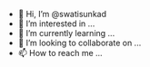 - 👋 Hi, I’m @swatisunkad
- 👀 I’m interested in ...
- 🌱 I’m currently learning ...
- 💞️ I’m looking to collaborate on ...
- 📫 How to reach me ...

<!---
swatisunkad/swatisunkad is a ✨ special ✨ repository because its `README.md` (this file) appears on your GitHub profile.
You can click the Preview link to take a look at your changes.
--->
